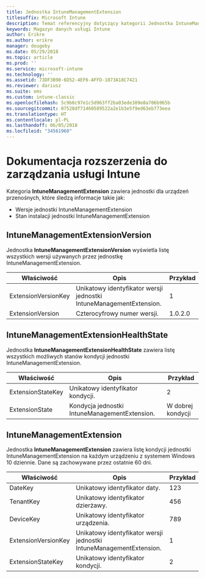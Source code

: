 ```yaml
---
title: Jednostka IntuneManagementExtension
titlesuffix: Microsoft Intune
description: Temat referencyjny dotyczący kategorii Jednostka IntuneManagementExtension kolekcji jednostek w interfejsie API magazynu danych usługi Intune.
keywords: Magazyn danych usługi Intune
author: Erikre
ms.author: erikre
manager: dougeby
ms.date: 05/29/2018
ms.topic: article
ms.prod: ''
ms.service: microsoft-intune
ms.technology: ''
ms.assetid: 73DF3B90-6D52-4EF6-AFFD-1873A18C7421
ms.reviewer: dariusz
ms.suite: ems
ms.custom: intune-classic
ms.openlocfilehash: 5c9b8c97e1c5d963ff2ba03ede389e8a706b965b
ms.sourcegitcommit: 07528df71460589522a2e1b3e5f9ed63eb773eea
ms.translationtype: HT
ms.contentlocale: pl-PL
ms.lasthandoff: 06/05/2018
ms.locfileid: "34561960"
---
```

# <a name="reference-for-intune-management-extension"></a>Dokumentacja rozszerzenia do zarządzania usługi Intune

Kategoria **IntuneManagementExtension** zawiera jednostki dla urządzeń przenośnych, które śledzą informacje takie jak:

  -  Wersje jednostki IntuneManagementExtension
  -  Stan instalacji jednostki IntuneManagementExtension

## <a name="intunemanagementextensionversion"></a>IntuneManagementExtensionVersion

Jednostka **IntuneManagementExtensionVersion** wyświetla listę wszystkich wersji używanych przez jednostkę IntuneManagementExtension.

| Właściwość  | Opis | Przykład |
|---------|------------|--------|
| ExtensionVersionKey |Unikatowy identyfikator wersji jednostki IntuneManagementExtension. | 1 |
| ExtensionVersion |Czterocyfrowy numer wersji. |1.0.2.0 |

## <a name="intunemanagementextensionhealthstate"></a>IntuneManagementExtensionHealthState

Jednostka **IntuneManagementExtensionHealthState** zawiera listę wszystkich możliwych stanów kondycji jednostki IntuneManagementExtension.

| Właściwość  | Opis | Przykład |
|---------|------------|--------|
| ExtensionStateKey |Unikatowy identyfikator kondycji. | 2 |
| ExtensionState |Kondycja jednostki IntuneManagementExtension. | W dobrej kondycji |

## <a name="intunemanagementextension"></a>IntuneManagementExtension

Jednostka **IntuneManagementExtension** zawiera listę kondycji jednostki IntuneManagementExtension na każdym urządzeniu z systemem Windows 10 dziennie.
Dane są zachowywane przez ostatnie 60 dni. 


|      Właściwość       |                         Opis                         | Przykład |
|---------------------|-------------------------------------------------------------|---------|
|       DateKey       |               Unikatowy identyfikator daty.                |   123   |
|      TenantKey      |              Unikatowy identyfikator dzierżawy.               |   456   |
|      DeviceKey      |              Unikatowy identyfikator urządzenia.               |   789   |
| ExtensionVersionKey | Unikatowy identyfikator wersji jednostki IntuneManagementExtension. |    1    |
|  ExtensionStateKey  |             Unikatowy identyfikator kondycji.              |    2    |

